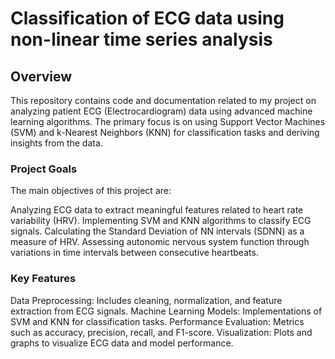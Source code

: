 # **Classification of ECG data using non-linear time series analysis**

## **Overview**

This repository contains code and documentation related to my project on analyzing patient ECG (Electrocardiogram) data using advanced machine learning algorithms. The primary focus is on using Support Vector Machines (SVM) and k-Nearest Neighbors (KNN) for classification tasks and deriving insights from the data.

### **Project Goals**

The main objectives of this project are:

Analyzing ECG data to extract meaningful features related to heart rate variability (HRV).
Implementing SVM and KNN algorithms to classify ECG signals.
Calculating the Standard Deviation of NN intervals (SDNN) as a measure of HRV.
Assessing autonomic nervous system function through variations in time intervals between consecutive heartbeats.

### **Key Features**

Data Preprocessing: Includes cleaning, normalization, and feature extraction from ECG signals.
Machine Learning Models: Implementations of SVM and KNN for classification tasks.
Performance Evaluation: Metrics such as accuracy, precision, recall, and F1-score.
Visualization: Plots and graphs to visualize ECG data and model performance.
